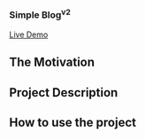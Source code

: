 ### Simple Blog<sup>v2</sup>
[Live Demo](https://simple-blog-v2.vercel.app/)

## The Motivation


## Project Description


## How to use the project
